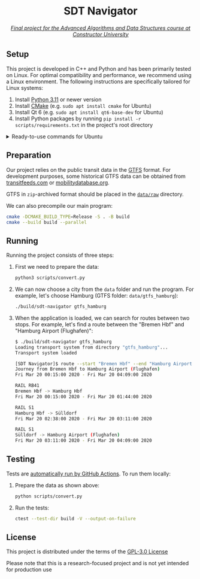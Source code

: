 <h1 align="center">SDT Navigator</h1>
<h6 align="center">
	<a href="https://docs.google.com/presentation/d/e/2PACX-1vQNlbyWFmbQOSK8aOKznbCmE7JXFppdAYH7fN8-1sdmeVfJIxTH9R3RguKPvG3DqfPTjmCuY1mOAvj4/pub">Final project for the Advanced Algorithms and Data Structures course at Constructor University</a>
</h6>


## Setup

This project is developed in C++ and Python and has been primarily tested on Linux. For optimal compatibility and performance, we recommend using a Linux environment. The following instructions are specifically tailored for Linux systems:

1. Install [Python 3.11](https://www.python.org) or newer version
2. Install [CMake](https://cmake.org) (e.g. `sudo apt install cmake` for Ubuntu)
3. Install Qt 6 (e.g. `sudo apt install qt6-base-dev` for Ubuntu)
4. Install Python packages by running `pip install -r scripts/requirements.txt` in the project's root directory

<details>
<summary>Ready-to-use commands for Ubuntu</summary>

```bash
sudo apt update
sudo apt install python3 python3-pip cmake qt6-base-dev
pip install -r scripts/requirements.txt
```

</details>

## Preparation

Our project relies on the public transit data in the [GTFS](https://en.wikipedia.org/wiki/GTFS) format. For development purposes, some historical GTFS data can be obtained from [transitfeeds.com](https://transitfeeds.com) or [mobilitydatabase.org](https://mobilitydatabase.org).

GTFS in `zip`-archived format should be placed in the [`data/raw`](data/raw) directory.

We can also precompile our main program:
```bash
cmake -DCMAKE_BUILD_TYPE=Release -S . -B build
cmake --build build --parallel
```

## Running

Running the project consists of three steps:

1. First we need to prepare the data:
	```bash
	python3 scripts/convert.py
	```

2. We can now choose a city from the `data` folder and run the program. For example, let's choose Hamburg (GTFS folder: `data/gtfs_hamburg`):
	```bash
	./build/sdt-navigator gtfs_hamburg
	```

3. When the application is loaded, we can search for routes between two stops. For example, let's find a route between the "Bremen Hbf" and "Hamburg Airport (Flughafen)":
	```bash
	$ ./build/sdt-navigator gtfs_hamburg
	Loading transport system from directory "gtfs_hamburg"...
	Transport system loaded

	[SDT Navigator]$ route --start "Bremen Hbf" --end "Hamburg Airport (Flughafen)" --date 2024-03-20 --time 6:00
	Journey from Bremen Hbf to Hamburg Airport (Flughafen)
	Fri Mar 20 00:15:00 2020 - Fri Mar 20 04:09:00 2020

	RAIL RB41
	Bremen Hbf -> Hamburg Hbf
	Fri Mar 20 00:15:00 2020 - Fri Mar 20 01:44:00 2020

	RAIL S1
	Hamburg Hbf -> Sülldorf
	Fri Mar 20 02:38:00 2020 - Fri Mar 20 03:11:00 2020

	RAIL S1
	Sülldorf -> Hamburg Airport (Flughafen)
	Fri Mar 20 03:11:00 2020 - Fri Mar 20 04:09:00 2020
	```

## Testing

Tests are [automatically run by GitHub Actions](../../actions). To run them locally:

1. Prepare the data as shown above:
	```bash
	python scripts/convert.py
	```

2. Run the tests:
	```bash
	ctest --test-dir build -V --output-on-failure
	```

## License

This project is distributed under the terms of the [GPL-3.0 License](LICENSE)

Please note that this is a research-focused project and is not yet intended for production use
